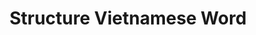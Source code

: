 ---
title: "Structure Vietnamese Word"
description: "Learn the phonetic system of vietnamese with practical tips, minimal pair exercises, and native speaker shadowing for perfect pronunciation."
weight: 2
tags: ["language learning", "pronunciation", "phonetics", "minimal pairs", "spaced repetition"]
---